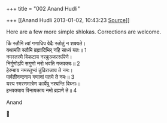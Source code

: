 +++
title = "002 Anand Hudli"

+++
[[Anand Hudli	2013-01-02, 10:43:23 [Source](https://groups.google.com/g/bvparishat/c/69BiEfLMbSI)]]



Here are a few more simple shlokas. Corrections are welcome.  
  
किं स्तौमि त्वां गणाधिप वेदैः स्तोतुं न शक्यते।  
यथामति स्तौमि ब्रह्मादिभिर् नहि साध्यं यतः॥ 1  
नमस्तस्मै विकटाय नरकुञ्जररूपिणे।  
निर्गुणोऽपि सगुणो नरो भवति गजवक्त्रः॥ 2  
हेरम्बाय नमस्तुभ्यं डुंढिराजाय ते नमः।  
पार्वतीनन्दनाय गणानां पतये ते नमः॥ 3  
यस्य स्मरणमात्रेण कार्येषु नश्यन्ति विघ्नाः।  
इभवक्त्राय विनायकाय नमो ब्रह्मणे ते॥ 4  
  
Anand



